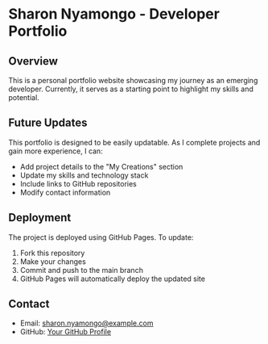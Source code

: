 
# Sharon Nyamongo - Developer Portfolio

## Overview

This is a personal portfolio website showcasing my journey as an emerging developer. Currently, it serves as a starting point to highlight my skills and potential.

## Future Updates

This portfolio is designed to be easily updatable. As I complete projects and gain more experience, I can:
- Add project details to the "My Creations" section
- Update my skills and technology stack
- Include links to GitHub repositories
- Modify contact information

## Deployment

The project is deployed using GitHub Pages. To update:
1. Fork this repository
2. Make your changes
3. Commit and push to the main branch
4. GitHub Pages will automatically deploy the updated site

## Contact

- Email: sharon.nyamongo@example.com
- GitHub: [Your GitHub Profile](https://github.com/your-username)

